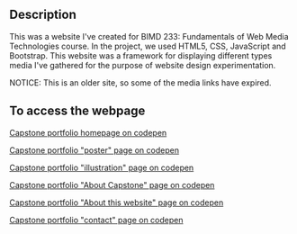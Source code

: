 ## Description

This was a website I've created for BIMD 233: Fundamentals of Web Media Technologies course. In the project, we used HTML5, CSS, JavaScript and Bootstrap. This website was a framework for displaying different types media I've gathered for the purpose of website design experimentation.

NOTICE: This is an older site, so some of the media links have expired. 

 
## To access the webpage
[Capstone portfolio homepage on codepen](https://codepen.io/jinzhen120/pen/OPJLPJy)

[Capstone portfolio "poster" page on codepen]([https://codepen.io/jinzhen120/pen/GRNVpeZ)

[Capstone portfolio "illustration" page on codepen]([https://codepen.io/jinzhen120/pen/ExNqxbe)

[Capstone portfolio "About Capstone" page on codepen]([https://codepen.io/jinzhen120/pen/ZEBNEOj)

[Capstone portfolio "About this website" page on codepen]([https://codepen.io/jinzhen120/pen/XWNQLrP)

[Capstone portfolio "contact" page on codepen]([https://codepen.io/jinzhen120/pen/XWNQLwr)




